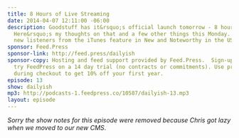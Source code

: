 ```yaml
---
title: 8 Hours of Live Streaming
date: 2014-04-07 12:11:00 -06:00
description: Goodstuff has it&rsquo;s official launch tomorrow - 8 hours of streaming.
  Here&rsquo;s my thoughts on that and a few other things this Monday. Welcome to
  new listeners from the iTunes feature in New and Noteworthy in the USA.
sponsor: Feed.Press
sponsor-link: http://feed.press/dailyish
sponsor-copy: Hosting and feed support provided by Feed.Press.  Sign-up today and
  try FeedPress on a 14 day trial (no contracts or commitments). Use promo code "dailyish"
  during checkout to get 10% off your first year.
episode: 13
show: dailyish
mp3: http://podcasts-1.feedpress.co/10587/dailyish-13.mp3
layout: episode
---
```


<em>Sorry the show notes for this episode were removed because Chris got lazy when we moved to our new CMS</em>.
